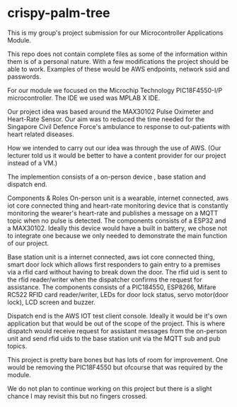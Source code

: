 # crispy-palm-tree
This is my group's project submission for our Microcontroller Applications Module.

This repo does not contain complete files as some of the information within them is of a personal nature. With a few modifications the project should be able to work. Examples of these would be AWS endpoints, network ssid and passwords.

For our module we focused on the Microchip Technology PIC18F4550-I/P microcontroller.
The IDE we used was MPLAB X IDE.

Our project idea was based around the MAX30102 Pulse Oximeter and Heart-Rate Sensor. Our aim was to reduced the time needed for the Singapore Civil Defence Force's ambulance to response to out-patients with heart related diseases. 

How we intended to carry out our idea was through the use of AWS. (Our lecturer told us it would be better to have a content provider for our project instead of a VM.)

The implemention consists of a on-person device , base station and dispatch end.

Components & Roles
On-person unit is a wearable, internet connected, aws iot core connected thing and heart-rate monitoring device that is constantly monitoring the wearer's heart-rate and publishes a message on a MQTT topic when no pulse is detected. The components consists of a ESP32 and a MAX30102. Ideally this device would have a built in battery, we chose not to integrate one because we only needed to demonstrate the main function of our project.

Base station unit is a internet connected, aws iot core connected thing, smart door lock which allows first responders to gain entry to a premises via a rfid card without having to break down the door. The rfid uid is sent to the rfid reader/writer when the dispatcher confirms the request for assistance. The components consists of a PIC184550, ESP8266, Mifare RC522 RFID card reader/writer, LEDs for door lock status, servo motor(door lock), LCD screen and buzzer.

Dispatch end is the AWS IOT test client console. Ideally it would be it's own application but that would be out of the scope of the project. This is where dispatch would receive request for assistant messages from the on-person unit and send rfid uids to the base station unit via the MQTT sub and pub topics.

This project is pretty bare bones but has lots of room for improvement. One would be removing the PIC18F4550 but ofcourse that was required by the module.

We do not plan to continue working on this project but there is a slight chance I may revisit this but no fingers crossed.
